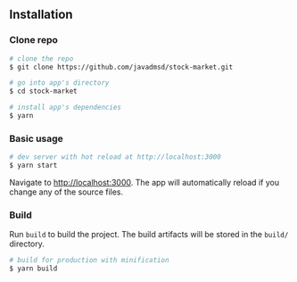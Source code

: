 ## Installation

### Clone repo

```bash
# clone the repo
$ git clone https://github.com/javadmsd/stock-market.git

# go into app's directory
$ cd stock-market

# install app's dependencies
$ yarn
```

### Basic usage

```bash
# dev server with hot reload at http://localhost:3000
$ yarn start
```

Navigate to [http://localhost:3000](http://localhost:3000). The app will automatically reload if you change any of the source files.

### Build

Run `build` to build the project. The build artifacts will be stored in the `build/` directory.

```bash
# build for production with minification
$ yarn build
```
